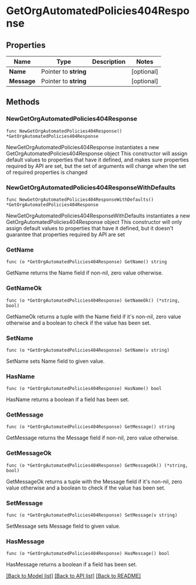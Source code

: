 # GetOrgAutomatedPolicies404Response

## Properties

Name | Type | Description | Notes
------------ | ------------- | ------------- | -------------
**Name** | Pointer to **string** |  | [optional] 
**Message** | Pointer to **string** |  | [optional] 

## Methods

### NewGetOrgAutomatedPolicies404Response

`func NewGetOrgAutomatedPolicies404Response() *GetOrgAutomatedPolicies404Response`

NewGetOrgAutomatedPolicies404Response instantiates a new GetOrgAutomatedPolicies404Response object
This constructor will assign default values to properties that have it defined,
and makes sure properties required by API are set, but the set of arguments
will change when the set of required properties is changed

### NewGetOrgAutomatedPolicies404ResponseWithDefaults

`func NewGetOrgAutomatedPolicies404ResponseWithDefaults() *GetOrgAutomatedPolicies404Response`

NewGetOrgAutomatedPolicies404ResponseWithDefaults instantiates a new GetOrgAutomatedPolicies404Response object
This constructor will only assign default values to properties that have it defined,
but it doesn't guarantee that properties required by API are set

### GetName

`func (o *GetOrgAutomatedPolicies404Response) GetName() string`

GetName returns the Name field if non-nil, zero value otherwise.

### GetNameOk

`func (o *GetOrgAutomatedPolicies404Response) GetNameOk() (*string, bool)`

GetNameOk returns a tuple with the Name field if it's non-nil, zero value otherwise
and a boolean to check if the value has been set.

### SetName

`func (o *GetOrgAutomatedPolicies404Response) SetName(v string)`

SetName sets Name field to given value.

### HasName

`func (o *GetOrgAutomatedPolicies404Response) HasName() bool`

HasName returns a boolean if a field has been set.

### GetMessage

`func (o *GetOrgAutomatedPolicies404Response) GetMessage() string`

GetMessage returns the Message field if non-nil, zero value otherwise.

### GetMessageOk

`func (o *GetOrgAutomatedPolicies404Response) GetMessageOk() (*string, bool)`

GetMessageOk returns a tuple with the Message field if it's non-nil, zero value otherwise
and a boolean to check if the value has been set.

### SetMessage

`func (o *GetOrgAutomatedPolicies404Response) SetMessage(v string)`

SetMessage sets Message field to given value.

### HasMessage

`func (o *GetOrgAutomatedPolicies404Response) HasMessage() bool`

HasMessage returns a boolean if a field has been set.


[[Back to Model list]](../README.md#documentation-for-models) [[Back to API list]](../README.md#documentation-for-api-endpoints) [[Back to README]](../README.md)


